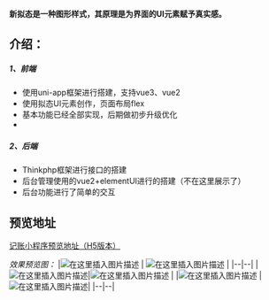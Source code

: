 **新拟态是一种图形样式，其原理是为界面的UI元素赋予真实感。**

## **介绍：**
#####  1、前端
 - 使用uni-app框架进行搭建，支持vue3、vue2
 - 使用拟态UI元素创作，页面布局flex
 - 基本功能已经全部实现，后期做初步升级优化
 - 
 
#####  2、后端
 - Thinkphp框架进行接口的搭建
 - 后台管理使用的vue2+elementUI进行的搭建（不在这里展示了）
 - 后台功能进行了简单的交互


## 预览地址

[记账小程序预览地址（H5版本）](http://jzapp.qingyunjian.cn/h5)

*效果预览图：*
|![在这里插入图片描述](https://img-blog.csdnimg.cn/276b19725ada41158c18ec8199af642b.png#pic_center)  | ![在这里插入图片描述](https://img-blog.csdnimg.cn/a0d15b6285e342779ca0c3d57d9aad2b.png#pic_center) |
|--|--|
|  ![在这里插入图片描述](https://img-blog.csdnimg.cn/ac2b70b1f0c14546bfb3f4547c86c3d3.png#pic_center)|![在这里插入图片描述](https://img-blog.csdnimg.cn/21f2e0855fb0435eb90c2044db090c2e.png#pic_center)  |
|![在这里插入图片描述](https://img-blog.csdnimg.cn/e7a843f244d242538752e0316e8f21d4.png#pic_center)  |  ![在这里插入图片描述](https://img-blog.csdnimg.cn/24da1e644e4541a4a671771fbc909194.png#pic_center)|
|--|--|
